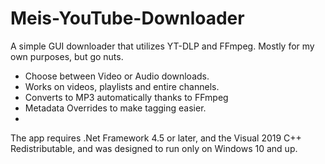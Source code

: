 # Meis-YouTube-Downloader
 A simple GUI downloader that utilizes YT-DLP and FFmpeg. Mostly for my own purposes, but go nuts.

- Choose between Video or Audio downloads.
- Works on videos, playlists and entire channels.
- Converts to MP3 automatically thanks to FFmpeg
- Metadata Overrides to make tagging easier.
- 
The app requires .Net Framework 4.5 or later, and the Visual 2019 C++ Redistributable, and was designed to run only on Windows 10 and up.
